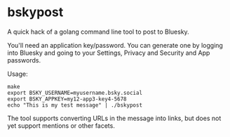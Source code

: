 # bskypost

A quick hack of a golang command line tool to post to Bluesky.

You'll need an application key/password. You can generate one by logging into
Bluesky and going to your Settings, Privacy and Security and App passwords.

Usage:
```
make
export BSKY_USERNAME=myusername.bsky.social
export BSKY_APPKEY=my12-app3-key4-5678
echo "This is my test message" | ./bskypost
```

The tool supports converting URLs in the message into links, but does not yet
support mentions or other facets.

